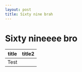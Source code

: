 ```yaml
---
layout: post
title: Sixty nine brah
---
```


# Sixty nineeee bro

| title | title2 |
| ----- | ------ |
| Test  |        |

